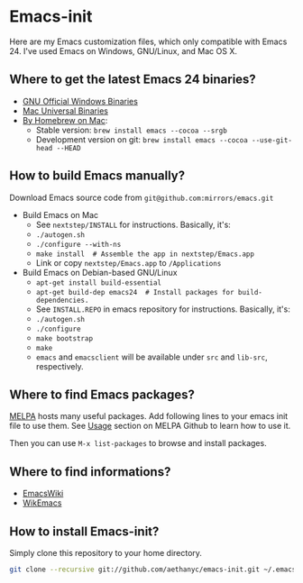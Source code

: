 # Emacs-init #

Here are my Emacs customization files, which only compatible with
Emacs 24. I've used Emacs on Windows, GNU/Linux, and Mac OS X.

## Where to get the latest Emacs 24 binaries? ##

* [GNU Official Windows Binaries](http://ftp.gnu.org/gnu/emacs/windows/)
* [Mac Universal Binaries](http://emacsformacosx.com/)
* [By Homebrew on Mac](https://github.com/mxcl/homebrew/blob/master/Library/Formula/emacs.rb):
  * Stable version: ```brew install emacs --cocoa --srgb```
  * Development version on git: ```brew install emacs --cocoa --use-git-head --HEAD```

## How to build Emacs manually?
Download Emacs source code from ```git@github.com:mirrors/emacs.git```

* Build Emacs on Mac
  * See ```nextstep/INSTALL``` for instructions. Basically, it's:
  * ```./autogen.sh```
  * ```./configure --with-ns```
  * ```make install  # Assemble the app in nextstep/Emacs.app```
  * Link or copy ```nextstep/Emacs.app``` to ```/Applications```
* Build Emacs on Debian-based GNU/Linux
  * ```apt-get install build-essential```
  * ```apt-get build-dep emacs24  # Install packages for build-dependencies.```
  * See ```INSTALL.REPO``` in emacs repository for instructions. Basically, it's:
  * ```./autogen.sh```
  * ```./configure```
  * ```make bootstrap```
  * ```make```
  * ```emacs``` and ```emacsclient``` will be available under ```src``` and ```lib-src```, respectively.

## Where to find Emacs packages? ##

[MELPA](http://melpa.milkbox.net/) hosts many useful packages. Add
following lines to your emacs init file to use them.  See
[Usage](https://github.com/milkypostman/melpa) section on MELPA Github
to learn how to use it.

Then you can use `M-x list-packages` to browse and install packages.

## Where to find informations? ##

* [EmacsWiki](http://www.emacswiki.org/)
* [WikEmacs](http://wikemacs.org/)


## How to install Emacs-init? ##

Simply clone this repository to your home directory.

```bash
git clone --recursive git://github.com/aethanyc/emacs-init.git ~/.emacs.d
```
